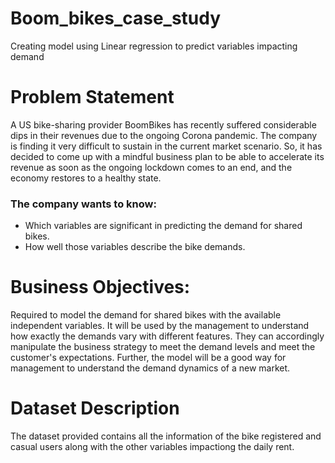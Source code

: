 # Boom_bikes_case_study
Creating model using Linear regression to predict variables impacting demand




# Problem Statement
A US bike-sharing provider BoomBikes has recently suffered considerable dips in their revenues due to the ongoing Corona pandemic. The company is finding it very difficult to sustain 
in the current market scenario. So, it has decided to come up with a mindful business plan to be able to accelerate its revenue as soon as the ongoing lockdown comes to an end, 
and the economy restores to a healthy state.

### The company wants to know:
- Which variables are significant in predicting the demand for shared bikes.
- How well those variables describe the bike demands.

# Business Objectives:
Required to model the demand for shared bikes with the available independent variables. It will be used by the management to understand how exactly the demands vary with different 
features. They can accordingly manipulate the business strategy to meet the demand levels and meet the customer's expectations. Further, the model will be a good way for management 
to understand the demand dynamics of a new market.

# Dataset Description
The dataset provided contains all the information of the bike registered and casual users along with the other variables impactiong the daily rent.
